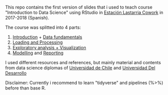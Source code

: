This repo contains the first version of slides that i used to teach course "Introduction to Data Science" using RStudio in [Estación Lastarria Cowork](www.estacionlastarria.cl) in 2017-2018 (Spanish).

The course was splitted into 4 parts: 
1) [Introduction](www.datofutbol.cl/slides_course_intro_data_science_2017/0101Presentacion/index.html) + [Data fundamentals](datofutbol.cl/slides_course_intro_data_science_2017/0102Datos/index.html)
2) [Loading and Processing](datofutbol.cl/slides_course_intro_data_science_2017/0201Importacion_Proceso/index.html)
3) [Exploratory analysis + Visualization](datofutbol.cl/slides_course_intro_data_science_2017/0301Exploracion_Viz/index.html)
4) [Modelling](http://datofutbol.cl/slides_course_intro_data_science_2017/0401Modelling/index.html) and [Reporting](datofutbol.cl/slides_course_intro_data_science_2017/0402Communicate/index.html)

I used different resources and references, but mainly material and contents from data science diplomas of [Universidad de Chile](https://www.dcc.uchile.cl/node/1681) and [Universidad Del Desarrollo](https://ingenieria.udd.cl/ver-diplomado/diplomado-en-data-science-2/)

Disclaimer: Currently i recommend to learn "tidyverse" and pipelines (%>%) before than base R.
